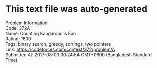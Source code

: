 # This text file was auto-generated  
  
Problem Information:  
Code: 372A  
Name: Counting Kangaroos is Fun  
Rating: 1600  
Tags: binary search, greedy, sortings, two pointers  
Link: https://codeforces.com/contest/372/problem/A  
Submitted At: 2017-08-03 00:24:54 GMT+0600 (Bangladesh Standard Time)  
